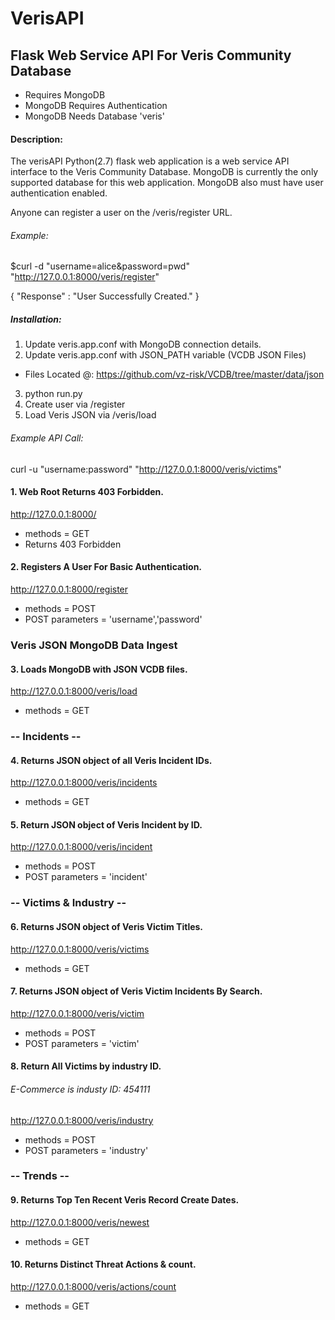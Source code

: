 # VerisAPI

## Flask Web Service API For Veris Community Database
- Requires MongoDB
- MongoDB Requires Authentication
- MongoDB Needs Database 'veris'

#### Description:
The verisAPI Python(2.7) flask web application is a web service API interface to the Veris Community Database.  MongoDB is currently the only supported database for this web application.  MongoDB also must have user authentication enabled.  

Anyone can register a user on the /veris/register URL.
###### Example:
$curl -d "username=alice&password=pwd" "http://127.0.0.1:8000/veris/register"

{ "Response" : "User Successfully Created." }


##### Installation:
1. Update veris.app.conf with MongoDB connection details.
2. Update veris.app.conf with JSON_PATH variable (VCDB JSON Files)
 - Files Located @: https://github.com/vz-risk/VCDB/tree/master/data/json
3. python run.py
4. Create user via /register
5. Load Veris JSON via /veris/load

###### Example API Call:

curl -u "username:password" "http://127.0.0.1:8000/veris/victims"

#### 1. Web Root Returns 403 Forbidden.
http://127.0.0.1:8000/
- methods = GET
- Returns 403 Forbidden

#### 2. Registers A User For Basic Authentication.
http://127.0.0.1:8000/register
- methods = POST
- POST parameters = 'username','password'

### Veris JSON MongoDB Data Ingest
#### 3. Loads MongoDB with JSON VCDB files.
http://127.0.0.1:8000/veris/load
- methods = GET

### -- Incidents --
#### 4. Returns JSON object of all Veris Incident IDs.
http://127.0.0.1:8000/veris/incidents
- methods = GET

#### 5. Return JSON object of Veris Incident by ID.
http://127.0.0.1:8000/veris/incident
- methods = POST
- POST parameters = 'incident'

### -- Victims & Industry --

#### 6. Returns JSON object of Veris Victim Titles.
http://127.0.0.1:8000/veris/victims
- methods = GET

#### 7. Returns JSON object of Veris Victim Incidents By Search.
http://127.0.0.1:8000/veris/victim
- methods = POST
- POST parameters = 'victim'

#### 8. Return All Victims by industry ID.
###### E-Commerce is industy ID: 454111
http://127.0.0.1:8000/veris/industry
- methods = POST
- POST parameters = 'industry'

### -- Trends --

#### 9. Returns Top Ten Recent Veris Record Create Dates.
http://127.0.0.1:8000/veris/newest
- methods = GET

#### 10. Returns Distinct Threat Actions & count.
http://127.0.0.1:8000/veris/actions/count
- methods = GET

